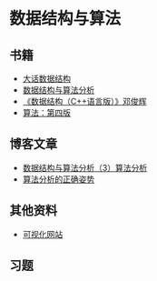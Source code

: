# 数据结构与算法

## 书籍

- [大话数据结构]()
- [数据结构与算法分析](https://book.douban.com/subject/1139426/)
- [《数据结构（C++语言版）》邓俊辉]()
- [算法：第四版]()

## 博客文章

- [数据结构与算法分析（3）算法分析](http://www.cnblogs.com/MenAngel/p/5466953.html)
- [算法分析的正确姿势](http://www.cnblogs.com/absfree/p/5464779.html)

## 其他资料

- [可视化网站](https://visualgo.net/en)

## 习题

